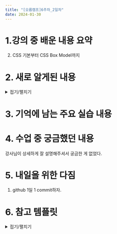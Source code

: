 ```yaml
---
title: "[오름캠프]6주차_2일차"
date: 2024-01-30
---
```


# 1.강의 중 배운 내용 요약  

2. CSS 기본부터 CSS Box Model까지

# 2. 새로 알게된 내용

<details close>
<summary>접기/펼치기</summary>
<div markdown="1">

CSS부터는 속도가 붙기 시작했고 강사님의 강의를 따라가기 위해 메모를 중지했다.

1. CSS 기본

    - CSS : Cscading Style Sheets. 폭포수와 같이 우선순위를 가지고 스타일을 적용함.
    - 기본적인 작성 방법과 개념
    - 선택자, 선언 블록, 속성, 속성값, 단일 속성 지정 마침 기호, 선언
        header{
            color: royalblue;
        }
    - 주석 : /* 주석으로 쓸 내용 /*   (단축키 : ctrl + /)

2. CSS 적용방식

    - 내부 : 인라인, 내부 스타일
    - 외부 : 별도의 style.css 파일을 만들고 html에 link를 작성하여 외부 css파일을 참조

3. CSS 상속

    - 보통 인라인, 태그 선택자, 그룹 선택자 등으로 style을 적용할 수 있지만, 상속을 통해서 구조적으로 style을 적용할 수 있다.
    - 상속은 inherit을 이용해 부모 속성을 상속받는다. 브라우저 기본 스타일을 따른다면 initial
    - div나 h1 같은 태그는 상속이되나 width, height, margin, padding, border등은 상속되지 않음.
    - 단, button, input 등의 form 관련 태그는 상속 x

4. CSS 선택자

    - 특정 범위를 선택 : 전체 선택자(*), 타입 선택자(태그, 요소)
    - 태그 내 지정된 id를 선택 : 아이디 선택자(#) ; id는 고유값을 사용해야함.
    - 태그내 지정된 클래스를 선택 : 클래스 선택자(.)
    - 주어진 특성을 가진 요소 선택 : 특성 선택자
    - ,를 기준으로 묶인 그룹을 선택 : 그룹 선택자(,)
    - 복합 선택자 (어떤 것을 기준으로 하느냐?!)
        - 자손 선택자
        - 자식 선택자(>)
        - 일반 형제 선택자(~)
        - 인접 형제 선택자(+)
    - 가상 클래스
    - 구조적 가상 선택자 : 태그 뒤에 :과 함께 나와 형제 요소 그룹 중 몇 번째(첫번째, 마지막, n번쨰) 요소를 고를 지 선택 ; 물론 여기엔 부정 선택자(몇 번째가 아닌 것을 선택)도 있음

5. CSS 선택자 우선순위 
    - CSS 언어가 충돌되는 경우 어떤 것을 적용해야할지 정해야한다.
    - 어떤 것을 정할 지는 우선순위에 의해 결정되고 이는 가중치 점수를 매겨 높은 가중치를 갖는 것을 최우선으로 한다.
    - 이 가중치를 무시하고 중요성을 두어 선언하는 방법으로는 !important 가 있다.
    - 하지만 이 경우, 오류 발생시 상속의 어떤 부분이 문제인지 확인이 어려워 오류 수정을 어렵게 만들 수 있다.

6. display 속성 
    - 박스의 유형을 결정해서 그 박스만의 또는 그 박스와 다른 박스들의 레이아웃을 어떻게 설정할지 결정할 수 있다.

7. CSS Box Model
    - HTML 요소를 감싸는 상자로 요소, 패딩, 테두리, 마진으로 구성되어 있다.
    - 이 상자들은 다 설정이 가능하나 설정에 따라는 이상 현상이 발생할 수 있다.
        - width, height, padding, margin
        - 마진병합 현상

    - 이때는 부모 요소에 경계값, 박스 크기, 넘치는 정도 같은 속성 값을 적용해주면된다.
        - border
        - box-sizing
        - overflow, overflow-x, overflow-y
    - border-radius, opacity


</div>
</details>

# 3. 기억에 남는 주요 실습 내용

# 4. 수업 중 궁금했던 내용
강사님이 상세하게 잘 설명해주셔서 궁금한 게 없었다.

# 5. 내일을 위한 다짐
1. github 1일 1 commit하자.

# 6. 참고 템플릿

<details close>
<summary>접기/펼치기</summary>
<div markdown="1">
    
    [오늘 강의 요약 정리] - 오늘 어떤 것을 배웠나요?

    [오늘의 발견] - 오늘 배웠던 것 중에 처음 알았던 것은 어떤 것이 있었나요?

    [오늘의 실습] - 실습때 했던 코드를 첨부하는 것을 추천드립니다.

    [오늘의 질문] - 이해가 가지 않았다던가? 추가적으로 궁금한 것을 정리해보세요.

    [오늘의 복습] - 남은 시간 동안 어떻게 복습할 것인지?

    [내일을 위한 다짐] - 개인적인 피드백을 적어보고, 중간에 마음이 꺾이지 않기 위해 나의 다짐을 적어보고, 오늘을 정리해봅시다.

</div>
</details>
